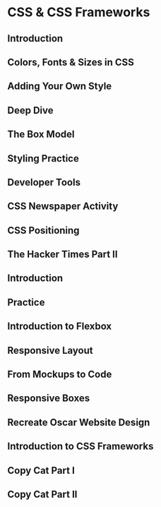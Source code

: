 # CSS & CSS Frameworks

## Introduction

## Colors, Fonts & Sizes in CSS

## Adding Your Own Style

## Deep Dive

## The Box Model

## Styling Practice

## Developer Tools

## CSS Newspaper Activity

## CSS Positioning

## The Hacker Times Part II

## Introduction

## Practice

## Introduction to Flexbox

## Responsive Layout

## From Mockups to Code

## Responsive Boxes

## Recreate Oscar Website Design

## Introduction to CSS Frameworks

## Copy Cat Part I

## Copy Cat Part II
